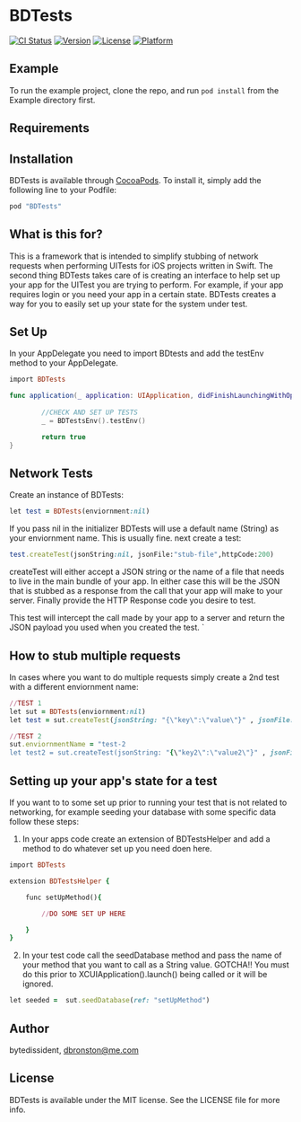 # BDTests

[![CI Status](http://img.shields.io/travis/bytedissident/BDTests.svg?style=flat)](https://travis-ci.org/bytedissident/BDTests)
[![Version](https://img.shields.io/cocoapods/v/BDTests.svg?style=flat)](http://cocoapods.org/pods/BDTests)
[![License](https://img.shields.io/cocoapods/l/BDTests.svg?style=flat)](http://cocoapods.org/pods/BDTests)
[![Platform](https://img.shields.io/cocoapods/p/BDTests.svg?style=flat)](http://cocoapods.org/pods/BDTests)

## Example

To run the example project, clone the repo, and run `pod install` from the Example directory first.

## Requirements

## Installation

BDTests is available through [CocoaPods](http://cocoapods.org). To install
it, simply add the following line to your Podfile:

```ruby
pod "BDTests"
```

## What is this for?
This is a framework that is intended to simplify stubbing of network requests when performing UITests for iOS projects written in Swift. The second thing BDTests takes care of is creating an interface to help set up your app for the UITest you are trying to perform. For example, if your app requires login or you need your app in a certain state. BDTests creates a way for you to easily set up your state for the system under test. 

## Set Up
In your AppDelegate you need to import BDtests and add the testEnv method to your AppDelegate.

```ruby
import BDTests
```

```swift
func application(_ application: UIApplication, didFinishLaunchingWithOptions launchOptions: [UIApplicationLaunchOptionsKey: Any]?) -> Bool {
        
        //CHECK AND SET UP TESTS 
        _ = BDTestsEnv().testEnv()

        return true
}
```

## Network Tests 
Create an instance of BDTests: 
```ruby
let test = BDTests(enviornment:nil)
```
If you pass nil in the initializer BDTests will use a default name (String) as your enviornment name. This is usually fine.
next create a test: 

```ruby
test.createTest(jsonString:nil, jsonFile:"stub-file",httpCode:200)
```

createTest will either accept a JSON string or the name of a file that needs to live in the main bundle of your app. In either case this will be the JSON that is stubbed as a response from the call that your app will make to your server. Finally provide the HTTP Response code you desire to test.

This test will intercept the call made by your app to a server and return the JSON payload you used when you created the test. `


## How to stub multiple requests
In cases where you want to do multiple requests simply create a 2nd test with a different enviornment name:

```ruby
//TEST 1
let sut = BDTests(enviornment:nil)
let test = sut.createTest(jsonString: "{\"key\":\"value\"}" , jsonFile: nil, httpCode: 400)

//TEST 2
sut.enviornmentName = "test-2
let test2 = sut.createTest(jsonString: "{\"key2\":\"value2\"}" , jsonFile: nil, httpCode: 200)
```

## Setting up your app's state for a test
If you want to to some set up prior to running your test that is not related to networking, for example seeding your database with some specific data follow these steps:

  1. In your apps code create an extension of BDTestsHelper and add a method to do whatever set up you need doen here.

```ruby
import BDTests 

extension BDTestsHelper {

	func setUpMethod(){

		//DO SOME SET UP HERE

	}
}
```

2. In your test code call the seedDatabase method and pass the name of your method that you want to call as a String value. GOTCHA!! You must do this prior to XCUIApplication().launch() being called or it will be ignored.

```ruby
let seeded =  sut.seedDatabase(ref: "setUpMethod")
```

## Author

bytedissident, dbronston@me.com

## License

BDTests is available under the MIT license. See the LICENSE file for more info.
